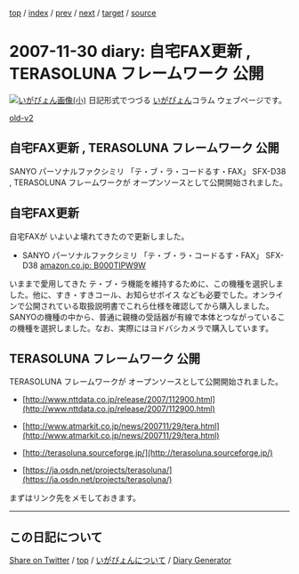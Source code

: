 [top](../index.html) 
 / [index](index.html) 
 / [prev](ig071129.html) 
 / [next](ig071202.html) 
 / [target](https://igapyon.github.io/diary/2007/ig071130.html) 
 / [source](https://github.com/igapyon/diary/blob/gh-pages/2007/ig071130.html.src.md) 

2007-11-30 diary: 自宅FAX更新 , TERASOLUNA フレームワーク 公開
=====================================================================================================
[![いがぴょん画像(小)](https://igapyon.github.io/diary/images/iga200306s.jpg "いがぴょん")](https://igapyon.github.io/diary/memo/memoigapyon.html) 日記形式でつづる [いがぴょん](https://igapyon.github.io/diary/memo/memoigapyon.html)コラム ウェブページです。

[old-v2](ig071130-orig.html)

## 自宅FAX更新 , TERASOLUNA フレームワーク 公開

SANYO パーソナルファクシミリ 「テ・ブ・ラ・コードるす・FAX」 SFX-D38 , TERASOLUNA フレームワークが オープンソースとして公開開始されました。


## 自宅FAX更新

自宅FAXが いよいよ壊れてきたので更新しました。

* SANYO パーソナルファクシミリ 「テ・ブ・ラ・コードるす・FAX」 SFX-D38
  [amazon.co.jp: B000TIPW9W](http://www.amazon.co.jp/exec/obidos/ASIN/B000TIPW9W/igapyondiary-22)

いままで愛用してきた テ・ブ・ラ機能を維持するために、この機種を選択しました。他に、すき・すきコール、お知らせボイス なども必要でした。オンラインで公開されている取扱説明書でこれら仕様を確認してから購入しました。SANYOの機種の中から、普通に親機の受話器が有線で本体とつながっているこの機種を選択しました。なお、実際にはヨドバシカメラで購入しています。

## TERASOLUNA フレームワーク 公開

TERASOLUNA フレームワークが オープンソースとして公開開始されました。

* [http://www.nttdata.co.jp/release/2007/112900.html](http://www.nttdata.co.jp/release/2007/112900.html)
  
* [http://www.atmarkit.co.jp/news/200711/29/tera.html](http://www.atmarkit.co.jp/news/200711/29/tera.html)
  
* [http://terasoluna.sourceforge.jp/](http://terasoluna.sourceforge.jp/)
  
* [https://ja.osdn.net/projects/terasoluna/](https://ja.osdn.net/projects/terasoluna/)

まずはリンク先をメモしておきます。


----------------------------------------------------------------------------------------------------

## この日記について

[Share on Twitter](https://twitter.com/intent/tweet?hashtags=igapyon%2Cdiary%2C%E3%81%84%E3%81%8C%E3%81%B4%E3%82%87%E3%82%93&text=%E8%87%AA%E5%AE%85FAX%E6%9B%B4%E6%96%B0+%2C+TERASOLUNA+%E3%83%95%E3%83%AC%E3%83%BC%E3%83%A0%E3%83%AF%E3%83%BC%E3%82%AF+%E5%85%AC%E9%96%8B&url=https%3A%2F%2Figapyon.github.io%2Fdiary%2F2007%2Fig071130.html) / [top](../index.html) / [いがぴょんについて](https://igapyon.github.io/diary/memo/memoigapyon.html) / [Diary Generator](https://github.com/igapyon/igapyonv3)
